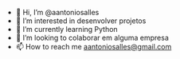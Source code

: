 - 👋 Hi, I’m @aantoniosalles
- 👀 I’m interested in  desenvolver projetos
- 🌱 I’m currently learning  Python
- 💞️ I’m looking to colaborar em alguma empresa
- 📫 How to reach me aantoniosalles@gmail.com

<!---
aantoniosalles/aantoniosalles is a ✨ special ✨ repository because its `README.md` (this file) appears on your GitHub profile.
You can click the Preview link to take a look at your changes.
--->
